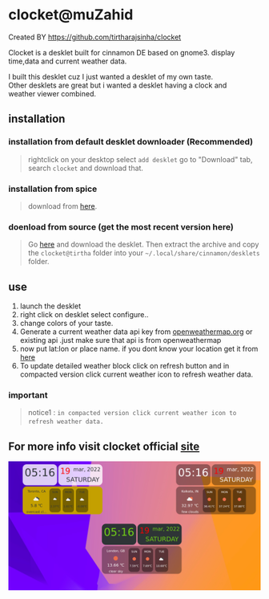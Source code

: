 
# clocket@muZahid
Created BY https://github.com/tirtharajsinha/clocket

Clocket is a desklet built for cinnamon DE based on gnome3.
display time,data and current weather data.<br>

I built this desklet cuz I just wanted a desklet of my own taste.<br>
Other desklets are great but i wanted a desklet having a clock and <br>
weather viewer combined.<br>

## installation
### installation from default desklet downloader (Recommended)
> rightclick on your desktop
> select `add desklet`
> go to "Download" tab, search `clocket` and download that.

### installation from spice 
> download from <a href="https://cinnamon-spices.linuxmint.com/desklets/view/59">here</a>.

### doenload from source (get the most recent version here)
> Go <a href="https://github.com/tirtharajsinha/clocket/releases/latest"> here</a> and download the desklet.
> Then extract the archive and copy the `clocket@tirtha` folder into your `~/.local/share/cinnamon/desklets` folder.

## use

<ol>
<li>launch the desklet</li>
<li>right click on desklet select configure..</li>
<li>change colors of your taste.</li>
<li>Generate a current weather data api key from <a href="https://openweathermap.org/price">openweathermap.org</a> or existing api .just make sure that api is from openweathermap
</li>
<li>now put lat:lon or place name. if you dont know your location get it from <a href="https://tirtharajsinha.github.io/clocket/#latlon">here</a></li>
 <li>To update detailed weather block click on refresh button and in compacted version click current weather icon to refresh weather data.</li>
</ol>

### important

> notice1 : `in compacted version click current weather icon to refresh weather data.`


## For more info visit clocket official <a href="https://tirtharajsinha.github.io/clocket/">site </a> <br>

<img src="static/screenshot.png" alt ="">
